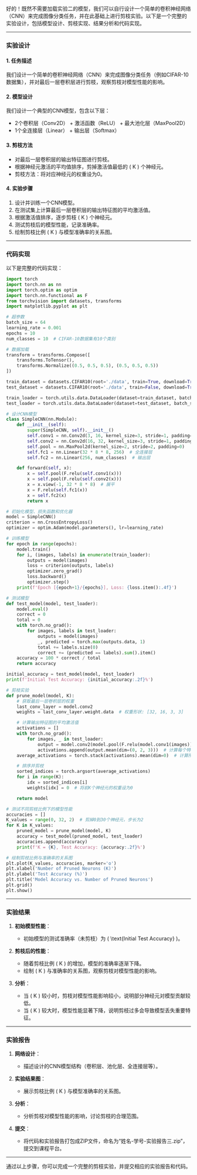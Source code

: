 好的！既然不需要加载实验二的模型，我们可以自行设计一个简单的卷积神经网络（CNN）来完成图像分类任务，并在此基础上进行剪枝实验。以下是一个完整的实验设计，包括模型设计、剪枝实现、结果分析和代码实现。

---

### 实验设计

#### 1. **任务描述**
我们设计一个简单的卷积神经网络（CNN）来完成图像分类任务（例如CIFAR-10数据集），并对最后一层卷积层进行剪枝，观察剪枝对模型性能的影响。

#### 2. **模型设计**
我们设计一个典型的CNN模型，包含以下层：
- 2个卷积层（Conv2D） + 激活函数（ReLU） + 最大池化层（MaxPool2D）
- 1个全连接层（Linear） + 输出层（Softmax）

#### 3. **剪枝方法**
- 对最后一层卷积层的输出特征图进行剪枝。
- 根据神经元激活的平均值排序，剪掉激活值最低的 \( K \) 个神经元。
- 剪枝方法：将对应神经元的权重设为0。

#### 4. **实验步骤**
1. 设计并训练一个CNN模型。
2. 在测试集上计算最后一层卷积层的输出特征图的平均激活值。
3. 根据激活值排序，逐步剪枝 \( K \) 个神经元。
4. 测试剪枝后的模型性能，记录准确率。
5. 绘制剪枝比例 \( K \) 与模型准确率的关系图。

---

### 代码实现

以下是完整的代码实现：

```python
import torch
import torch.nn as nn
import torch.optim as optim
import torch.nn.functional as F
from torchvision import datasets, transforms
import matplotlib.pyplot as plt

# 超参数
batch_size = 64
learning_rate = 0.001
epochs = 10
num_classes = 10  # CIFAR-10数据集有10个类别

# 数据加载
transform = transforms.Compose([
    transforms.ToTensor(),
    transforms.Normalize((0.5, 0.5, 0.5), (0.5, 0.5, 0.5))
])

train_dataset = datasets.CIFAR10(root='./data', train=True, download=True, transform=transform)
test_dataset = datasets.CIFAR10(root='./data', train=False, download=True, transform=transform)

train_loader = torch.utils.data.DataLoader(dataset=train_dataset, batch_size=batch_size, shuffle=True)
test_loader = torch.utils.data.DataLoader(dataset=test_dataset, batch_size=batch_size, shuffle=False)

# 设计CNN模型
class SimpleCNN(nn.Module):
    def __init__(self):
        super(SimpleCNN, self).__init__()
        self.conv1 = nn.Conv2d(3, 16, kernel_size=3, stride=1, padding=1)  # 输入通道3，输出通道16
        self.conv2 = nn.Conv2d(16, 32, kernel_size=3, stride=1, padding=1)  # 输入通道16，输出通道32
        self.pool = nn.MaxPool2d(kernel_size=2, stride=2, padding=0)
        self.fc1 = nn.Linear(32 * 8 * 8, 256)  # 全连接层
        self.fc2 = nn.Linear(256, num_classes)  # 输出层

    def forward(self, x):
        x = self.pool(F.relu(self.conv1(x)))
        x = self.pool(F.relu(self.conv2(x)))
        x = x.view(-1, 32 * 8 * 8)  # 展平
        x = F.relu(self.fc1(x))
        x = self.fc2(x)
        return x

# 初始化模型、损失函数和优化器
model = SimpleCNN()
criterion = nn.CrossEntropyLoss()
optimizer = optim.Adam(model.parameters(), lr=learning_rate)

# 训练模型
for epoch in range(epochs):
    model.train()
    for i, (images, labels) in enumerate(train_loader):
        outputs = model(images)
        loss = criterion(outputs, labels)
        optimizer.zero_grad()
        loss.backward()
        optimizer.step()
    print(f'Epoch [{epoch+1}/{epochs}], Loss: {loss.item():.4f}')

# 测试模型
def test_model(model, test_loader):
    model.eval()
    correct = 0
    total = 0
    with torch.no_grad():
        for images, labels in test_loader:
            outputs = model(images)
            _, predicted = torch.max(outputs.data, 1)
            total += labels.size(0)
            correct += (predicted == labels).sum().item()
    accuracy = 100 * correct / total
    return accuracy

initial_accuracy = test_model(model, test_loader)
print(f'Initial Test Accuracy: {initial_accuracy:.2f}%')

# 剪枝实验
def prune_model(model, K):
    # 获取最后一层卷积层的权重
    last_conv_layer = model.conv2
    weights = last_conv_layer.weight.data  # 权重形状: [32, 16, 3, 3]

    # 计算输出特征图的平均激活值
    activations = []
    with torch.no_grad():
        for images, _ in test_loader:
            output = model.conv2(model.pool(F.relu(model.conv1(images))))
            activations.append(output.mean(dim=(0, 2, 3)))  # 计算每个特征图的平均激活值
    average_activations = torch.stack(activations).mean(dim=0)  # 计算所有测试样本的平均激活值

    # 排序并剪枝
    sorted_indices = torch.argsort(average_activations)
    for i in range(K):
        idx = sorted_indices[i]
        weights[idx] = 0  # 将前K个神经元的权重设为0

    return model

# 测试不同剪枝比例下的模型性能
accuracies = []
K_values = range(0, 32, 2)  # 剪掉0到30个神经元，步长为2
for K in K_values:
    pruned_model = prune_model(model, K)
    accuracy = test_model(pruned_model, test_loader)
    accuracies.append(accuracy)
    print(f'K = {K}, Test Accuracy: {accuracy:.2f}%')

# 绘制剪枝比例与准确率的关系图
plt.plot(K_values, accuracies, marker='o')
plt.xlabel('Number of Pruned Neurons (K)')
plt.ylabel('Test Accuracy (%)')
plt.title('Model Accuracy vs. Number of Pruned Neurons')
plt.grid()
plt.show()
```

---

### 实验结果

1. **初始模型性能**：
   - 初始模型的测试准确率（未剪枝）为 \( \text{Initial Test Accuracy} \)。

2. **剪枝后的性能**：
   - 随着剪枝比例 \( K \) 的增加，模型的准确率逐渐下降。
   - 绘制 \( K \) 与准确率的关系图，观察剪枝对模型性能的影响。

3. **分析**：
   - 当 \( K \) 较小时，剪枝对模型性能影响较小，说明部分神经元对模型贡献较低。
   - 当 \( K \) 较大时，模型性能显著下降，说明剪枝过多会导致模型丢失重要特征。

---

### 实验报告

1. **网络设计**：
   - 描述设计的CNN模型结构（卷积层、池化层、全连接层等）。

2. **实验结果图**：
   - 展示剪枝比例 \( K \) 与模型准确率的关系图。

3. **分析**：
   - 分析剪枝对模型性能的影响，讨论剪枝的合理范围。

4. **提交**：
   - 将代码和实验报告打包成ZIP文件，命名为“姓名-学号-实验报告三.zip”，提交到课程平台。

---

通过以上步骤，你可以完成一个完整的剪枝实验，并提交相应的实验报告和代码。